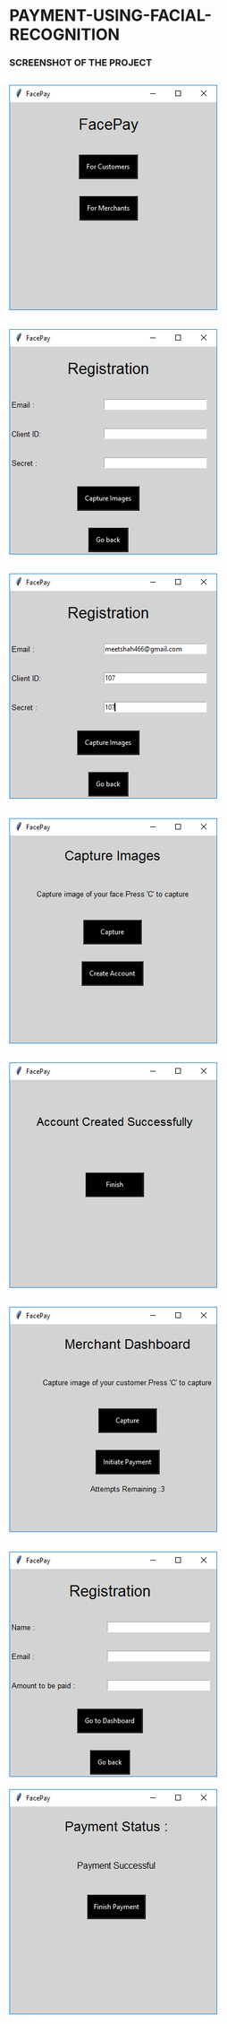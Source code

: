# PAYMENT-USING-FACIAL-RECOGNITION
### SCREENSHOT OF THE PROJECT


![](screenshots/home.png)
-----------------------------------
![](screenshots/customer.PNG)
---------------------------------
![](screenshots/customer_details.PNG)
----------------------------------------
![](screenshots/customer_screen2.PNG)
--------------------------------------------
![](screenshots/customer_account_created.PNG)
-------------------------------------------------
![](screenshots/merchant_dashboard.PNG)
--------------------------------------------------
![](screenshots/merchant_details.PNG)
-------------------------------------------------
![](screenshots/payment_successful.PNG)

